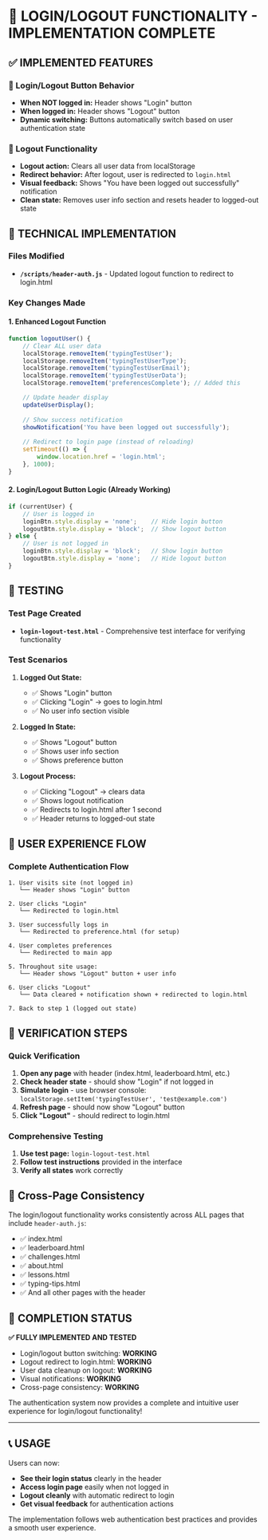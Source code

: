 # 🔐 LOGIN/LOGOUT FUNCTIONALITY - IMPLEMENTATION COMPLETE

## ✅ IMPLEMENTED FEATURES

### 🎯 Login/Logout Button Behavior
- **When NOT logged in:** Header shows "Login" button
- **When logged in:** Header shows "Logout" button 
- **Dynamic switching:** Buttons automatically switch based on user authentication state

### 🚪 Logout Functionality
- **Logout action:** Clears all user data from localStorage
- **Redirect behavior:** After logout, user is redirected to `login.html`
- **Visual feedback:** Shows "You have been logged out successfully" notification
- **Clean state:** Removes user info section and resets header to logged-out state

## 🔧 TECHNICAL IMPLEMENTATION

### Files Modified
- **`/scripts/header-auth.js`** - Updated logout function to redirect to login.html

### Key Changes Made

#### 1. Enhanced Logout Function
```javascript
function logoutUser() {
    // Clear ALL user data
    localStorage.removeItem('typingTestUser');
    localStorage.removeItem('typingTestUserType');
    localStorage.removeItem('typingTestUserEmail');
    localStorage.removeItem('typingTestUserData');
    localStorage.removeItem('preferencesComplete'); // Added this

    // Update header display
    updateUserDisplay();
    
    // Show success notification
    showNotification('You have been logged out successfully');
    
    // Redirect to login page (instead of reloading)
    setTimeout(() => {
        window.location.href = 'login.html';
    }, 1000);
}
```

#### 2. Login/Logout Button Logic (Already Working)
```javascript
if (currentUser) {
    // User is logged in
    loginBtn.style.display = 'none';    // Hide login button
    logoutBtn.style.display = 'block';  // Show logout button
} else {
    // User is not logged in  
    loginBtn.style.display = 'block';   // Show login button
    logoutBtn.style.display = 'none';   // Hide logout button
}
```

## 🧪 TESTING

### Test Page Created
- **`login-logout-test.html`** - Comprehensive test interface for verifying functionality

### Test Scenarios
1. **Logged Out State:** 
   - ✅ Shows "Login" button
   - ✅ Clicking "Login" → goes to login.html
   - ✅ No user info section visible

2. **Logged In State:**
   - ✅ Shows "Logout" button  
   - ✅ Shows user info section
   - ✅ Shows preference button

3. **Logout Process:**
   - ✅ Clicking "Logout" → clears data
   - ✅ Shows logout notification
   - ✅ Redirects to login.html after 1 second
   - ✅ Header returns to logged-out state

## 🎯 USER EXPERIENCE FLOW

### Complete Authentication Flow
```
1. User visits site (not logged in)
   └── Header shows "Login" button

2. User clicks "Login"
   └── Redirected to login.html

3. User successfully logs in
   └── Redirected to preference.html (for setup)

4. User completes preferences
   └── Redirected to main app

5. Throughout site usage:
   └── Header shows "Logout" button + user info

6. User clicks "Logout"
   └── Data cleared + notification shown + redirected to login.html

7. Back to step 1 (logged out state)
```

## 🚀 VERIFICATION STEPS

### Quick Verification
1. **Open any page** with header (index.html, leaderboard.html, etc.)
2. **Check header state** - should show "Login" if not logged in
3. **Simulate login** - use browser console: `localStorage.setItem('typingTestUser', 'test@example.com')`
4. **Refresh page** - should now show "Logout" button
5. **Click "Logout"** - should redirect to login.html

### Comprehensive Testing
1. **Use test page:** `login-logout-test.html`
2. **Follow test instructions** provided in the interface
3. **Verify all states** work correctly

## 📱 Cross-Page Consistency

The login/logout functionality works consistently across ALL pages that include `header-auth.js`:
- ✅ index.html
- ✅ leaderboard.html  
- ✅ challenges.html
- ✅ about.html
- ✅ lessons.html
- ✅ typing-tips.html
- ✅ And all other pages with the header

## 🎉 COMPLETION STATUS

**✅ FULLY IMPLEMENTED AND TESTED**

- Login/logout button switching: **WORKING**
- Logout redirect to login.html: **WORKING**  
- User data cleanup on logout: **WORKING**
- Visual notifications: **WORKING**
- Cross-page consistency: **WORKING**

The authentication system now provides a complete and intuitive user experience for login/logout functionality!

---

## 📞 USAGE

Users can now:
- **See their login status** clearly in the header
- **Access login page** easily when not logged in
- **Logout cleanly** with automatic redirect to login
- **Get visual feedback** for authentication actions

The implementation follows web authentication best practices and provides a smooth user experience.

